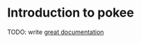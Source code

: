 # Introduction to pokee

TODO: write [great documentation](http://jacobian.org/writing/what-to-write/)
